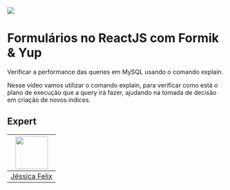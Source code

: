 <img src="https://storage.googleapis.com/golden-wind/experts-club/capa-github.svg" />

# Formulários no ReactJS com Formik & Yup

Verificar a performance das queries em MySQL usando o comando explain.

Nesse vídeo vamos utilizar o comando explain, para verificar como está o plano de execução que a query irá fazer, ajudando na tomada de decisão em criação de novos indices.

## Expert

| [<img src="https://avatars2.githubusercontent.com/u/2254731?s=460&u=0ba16a79456c2f250e7579cb388fa18c5c2d7d65&v=4" width="75px;"/>](https://github.com/jfelixdba) |
| :-: |
|[Jéssica Felix](https://github.com/jfelixdba)|

